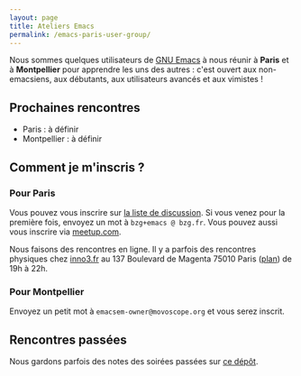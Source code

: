 ```yaml
---
layout: page
title: Ateliers Emacs
permalink: /emacs-paris-user-group/
---
```


Nous sommes quelques utilisateurs de [GNU
Emacs](https://www.gnu.org/software/emacs/) à nous réunir à **Paris**
et à **Montpellier** pour apprendre les uns des autres : c'est ouvert
aux non-emacsiens, aux débutants, aux utilisateurs avancés et aux
vimistes !

## Prochaines rencontres

- Paris : à définir
- Montpellier : à définir

## Comment je m'inscris ?

### Pour Paris

Vous pouvez vous inscrire sur [la liste de
discussion](https://emacs-doctor.com/lists/listinfo/ateliers-paris).
Si vous venez pour la première fois, envoyez un mot à `bzg+emacs @
bzg.fr`.  Vous pouvez aussi vous inscrire via
[meetup.com](https://www.meetup.com/fr-FR/Paris-Emacs-Meetup/).

Nous faisons des rencontres en ligne.  Il y a parfois des rencontres
physiques chez [inno3.fr](http://inno3.fr) au 137 Boulevard de Magenta
75010 Paris ([plan](http://www.openstreetmap.org/#map=16/48.8818/2.3514)) de 19h à
22h.

### Pour Montpellier

Envoyez un petit mot à `emacsem-owner@movoscope.org` et vous serez
inscrit.

## Rencontres passées

Nous gardons parfois des notes des soirées passées sur [ce
dépôt](https://gitlab.com/bzg2/emacsparis/blob/master/README.org).

<!-- https://gitlab.com/bzg2/emacsparis -->
